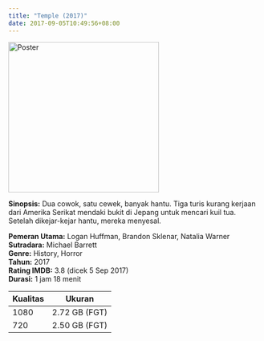 ```yaml
---
title: "Temple (2017)"
date: 2017-09-05T10:49:56+08:00
---
```


<img src="/img/poster/film-temple-2017.jpg" alt="Poster" style="width: 300px;"/>

**Sinopsis:** Dua cowok, satu cewek, banyak hantu. Tiga turis kurang kerjaan dari Amerika Serikat mendaki bukit di Jepang untuk mencari kuil tua. Setelah dikejar-kejar hantu, mereka menyesal.

**Pemeran Utama:** Logan Huffman, Brandon Sklenar, Natalia Warner  
**Sutradara:** Michael Barrett  
**Genre:** History, Horror  
**Tahun:** 2017  
**Rating IMDB:** 3.8 (dicek 5 Sep 2017)  
**Durasi:** 1 jam 18 menit

Kualitas | Ukuran
-------- | ------
1080     | 2.72 GB (FGT)
720      | 2.50 GB (FGT)